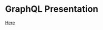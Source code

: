 # GraphQL Presentation

<a href="https://guillaumeunice.github.io/GraphqlTutorial/index.html" target="_blank">Here</a>
